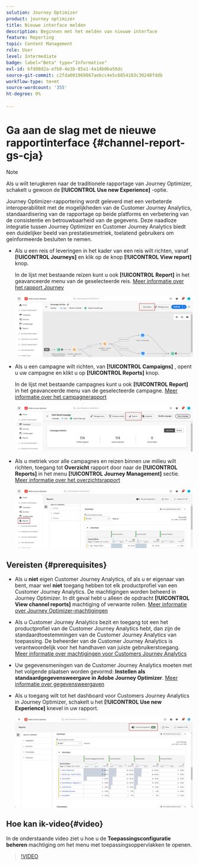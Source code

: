 ```yaml
---
solution: Journey Optimizer
product: journey optimizer
title: Nieuwe interface melden
description: Beginnen met het melden van nieuwe interface
feature: Reporting
topic: Content Management
role: User
level: Intermediate
badge: label="Beta" type="Informative"
exl-id: bfd88d2a-e7b8-4e3b-85a1-4a14b0ba56dc
source-git-commit: c2fda001969867aebcc4e5c6854183c30240fddb
workflow-type: tm+mt
source-wordcount: '355'
ht-degree: 0%

---
```


# Ga aan de slag met de nieuwe rapportinterface {#channel-report-gs-cja}

>[!NOTE]
>
> Als u wilt terugkeren naar de traditionele rapportage van Journey Optimizer, schakelt u gewoon de **[!UICONTROL Use new Experience]** -optie.

Journey Optimizer-rapportering wordt geleverd met een verbeterde interoperabiliteit met de mogelijkheden van de Customer Journey Analytics, standaardisering van de rapportage op beide platforms en verbetering van de consistentie en betrouwbaarheid van de gegevens. Deze naadloze integratie tussen Journey Optimizer en Customer Journey Analytics biedt een duidelijker beeld van prestatiesmetriek, toelatend gebruikers om geïnformeerde besluiten te nemen.

* Als u een reis of leveringen in het kader van een reis wilt richten, vanaf **[!UICONTROL Journeys]** en klik op de knop **[!UICONTROL View report]** knop.

  In de lijst met bestaande reizen kunt u ook **[!UICONTROL Report]** in het geavanceerde menu van de geselecteerde reis. [Meer informatie over het rapport Journey](journey-global-report-cja.md)

  ![](assets/gs-cja-report-3.png)

* Als u een campagne wilt richten, van **[!UICONTROL Campaigns]** , opent u uw campagne en klikt u op **[!UICONTROL Reports]** knop.

  In de lijst met bestaande campagnes kunt u ook **[!UICONTROL Report]** in het geavanceerde menu van de geselecteerde campagne. [Meer informatie over het campagnerapport](campaign-global-report-cja.md)

  ![](assets/gs-cja-report-2.png)

* Als u metriek voor alle campagnes en reizen binnen uw milieu wilt richten, toegang tot **Overzicht** rapport door naar de **[!UICONTROL Reports]** in het menu **[!UICONTROL Journey Management]** sectie. [Meer informatie over het overzichtsrapport](channel-report-cja.md)

  ![](assets/gs-cja-report-1.png)

## Vereisten {#prerequisites}

* Als u **niet** eigen Customer Journey Analytics, of als u er eigenaar van bent, maar wel **niet** toegang hebben tot elk productprofiel van een Customer Journey Analytics. De machtigingen worden beheerd in Journey Optimizer. In dit geval hebt u alleen de opdracht **[!UICONTROL View channel reports]** machtiging of verwante rollen. [Meer informatie over Journey Optimizer-machtigingen](../administration/permissions.md)
* Als u Customer Journey Analytics bezit en toegang tot een het productprofiel van de Customer Journey Analytics hebt, dan zijn de standaardtoestemmingen van de Customer Journey Analytics van toepassing. De beheerder van de Customer Journey Analytics is verantwoordelijk voor het handhaven van juiste gebruikerstoegang. [Meer informatie over machtigingen voor Customers Journey Analytics](https://experienceleague.adobe.com/en/docs/analytics-platform/using/technotes/access-control)
* Uw gegevensmeningen van de Customer Journey Analytics moeten met het volgende plaatsen worden gevormd: **Instellen als standaardgegevensweergave in Adobe Journey Optimizer**. [Meer informatie over gegevensweergaven](https://experienceleague.adobe.com/en/docs/analytics-platform/using/cja-dataviews/create-dataview)
* Als u toegang wilt tot het dashboard voor Customers Journey Analytics in Journey Optimizer, schakelt u het **[!UICONTROL Use new Experience]** knevel in uw rapport.

  ![](assets/cja-option.png)

## Hoe kan ik-video{#video}

In de onderstaande video ziet u hoe u de **Toepassingsconfiguratie beheren** machtiging om het menu met toepassingsoppervlakken te openen.

>[!VIDEO](https://video.tv.adobe.com/v/3430413)
